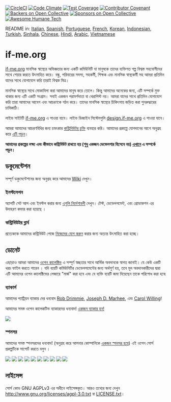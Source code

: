 [![CircleCI](https://circleci.com/gh/ifmeorg/ifme/tree/main.svg?style=svg)](https://circleci.com/gh/ifmeorg/ifme/tree/main)
[![Code Climate](https://codeclimate.com/github/ifmeorg/ifme/badges/gpa.svg)](https://codeclimate.com/github/ifmeorg/ifme)
[![Test Coverage](https://api.codeclimate.com/v1/badges/f9444a4d4116720518fe/test_coverage)](https://codeclimate.com/github/ifmeorg/ifme/test_coverage)
[![Contributor Covenant](https://img.shields.io/badge/Contributor%20Covenant-v2.1%20adopted-ff69b4.svg)](code_of_conduct.md)
[![Backers on Open Collective](https://opencollective.com/ifme/backers/badge.svg)](#backers)
[![Sponsors on Open Collective](https://opencollective.com/ifme/sponsors/badge.svg)](#sponsors)
[![Awesome Humane Tech](https://raw.githubusercontent.com/humanetech-community/awesome-humane-tech/main/humane-tech-badge.svg?sanitize=true)](https://github.com/humanetech-community/awesome-humane-tech)

README in: [Italian](https://github.com/ifmeorg/ifme/blob/main/README-IT.md), [Spanish](https://github.com/ifmeorg/ifme/blob/main/README-ES.md), [Portuguese](https://github.com/ifmeorg/ifme/blob/main/README-PT.md), [French](https://github.com/ifmeorg/ifme/blob/main/README-FR.md), [Korean](https://github.com/ifmeorg/ifme/blob/main/README-KO.md), [Indonesian](https://github.com/ifmeorg/ifme/blob/main/README-ID.md), [Turkish](https://github.com/ifmeorg/ifme/blob/main/README-TR.md), [Sinhala](https://github.com/ifmeorg/ifme/blob/main/README-LK.md), [Chinese](https://github.com/ifmeorg/ifme/blob/main/README-CN.md),
[Hindi](https://github.com/ifmeorg/ifme/blob/main/README-HI.md), [Arabic](https://github.com/ifmeorg/ifme/blob/main/README-AR.md), [Vietnamese](https://github.com/ifmeorg/ifme/blob/main/README-VI.md)

# if-me.org

[if-me.org](https://www.if-me.org/) মানসিক স্বাস্থ্যের অভিজ্ঞতার জন্য একটি কমিউনিটি
যা মানুষকে তাদের ব্যক্তিগত গল্প বিশ্বস্ত সহযোগীদের সাথে শেয়ার করতে উৎসাহিত করে। 
বন্ধু, পরিবারের সদস্য, সহকর্মী, শিক্ষক এবং মানসিক স্বাস্থ্যকর্মী সহ 
আমরা প্রতিদিন যাদের সাথে যোগাযোগ করি তারাই বিশ্বস্ত মিত্র।

মানসিক স্বাস্থ্যের সাথে মোকাবিলা করা আমাদের মানুষ করে তোলে। 
কিন্তু আমাদের অনেকের জন্য, এটি সম্পর্কে মুক্ত থাকার জন্য এটি একটি সংগ্রাম। 
সবাই একজন পরামর্শদাতা বা থেরাপিস্ট নয়। আমরা যাদের সাথে প্রতিদিন যোগাযোগ করি 
তারা আমাদের আবেগ এবং আচরণকে গঠন করে। তাদের মানসিক স্বাস্থ্যের চিকিৎসায় জড়িত করা পুনরুদ্ধারের চাবিকাঠি।

লাইভ সাইটটি [if-me.org](https://www.if-me.org/) এ পাওয়া যাবে। লাইভ ডিজাইন সিস্টেমগুলি [design.if-me.org](http://design.if-me.org/) এ পাওয়া যাবে।

আমরা আমাদের আচরণবিধির জন্য চমৎকার 
[কন্ট্রিবিউটর চুক্তি](http://contributor-covenant.org) ব্যবহার করি। 
আমাদের প্রকল্পে যোগদানের আগে অনুগ্রহ করে 
[এটি পড়ুন](https://github.com/ifmeorg/ifme/blob/main/code_of_conduct.md)।

**আমাদের প্রকল্পের লক্ষ্য এবং কীভাবে কন্ট্রিবিউট রাখতে হয় (শুধু একজন ডেভেলপার হিসেবে নয়) [এখানে](https://github.com/ifmeorg/ifme/blob/main/CONTRIBUTING.md) এ সম্পর্কে পড়ুন।**

## ডকুমেন্টেশন

সম্পূর্ণ ডকুমেন্টেশনের জন্য অনুগ্রহ করে আমাদের [Wiki](https://github.com/ifmeorg/ifme/wiki) দেখুন।

### ইনস্টলেশন

অ্যাপটি সেট আপ এবং ইনস্টল করার জন্য [এগুলি নির্দেশাবলী](https://github.com/ifmeorg/ifme/wiki/Installation) দেখুন। টেস্ট, ডেভেলপমেন্ট, এবং প্রোডাকশন এর উদাহরণ কভার করা হয়েছে । 

### কন্ট্রিবিউটর ব্লার্ব

প্রত্যেককে আমাদের কন্ট্রিবিউট পেজে [নিজেদের যোগ করুন](https://github.com/ifmeorg/ifme/wiki/Contributor-Blurb) করার জন্য অত্যন্ত উৎসাহিত করা হচ্ছে।

## ডোনেট 

এছাড়াও আমরা আমাদের [ওপেন কালেক্টিভ](https://opencollective.com/ifme) 
এ সম্পূর্ণ স্বচ্ছতার সাথে আর্থিক অবদানকে স্বাগত জানাই। 
যে কেউ একটি খরচ ফাইল করতে পারেন । যদি ব্যয়টি কমিউনিটির ডেভেলপমেন্টের জন্য অর্থপূর্ণ হয়, 
তবে মূল অবদানকারীদের দ্বারা এটি আমাদের ওপেন কালেক্টিভের লেজারে "মার্জ" করা হবে 
এবং যে ব্যক্তি ব্যয়টি জমা দিয়েছেন তাকে পরিশোধ করা হবে৷

### ব্যাকার্স

আমাদের প্যাট্রিয়ন ব্যাকার দের ধন্যবাদ [Rob Drimmie](https://www.patreon.com/user?u=3251857), 
[Joseph D. Marhee](https://www.patreon.com/user?u=2899171), এবং 
[Carol Willing](https://www.patreon.com/user?u=202458)!

আমাদের সমস্ত ওপেন কালেকটিভ ব্যাকারদের ধন্যবাদ!
[একজন ব্যাকার হন!](https://opencollective.com/ifme#backer)

<a href="https://opencollective.com/ifme#backers" target="_blank"><img src="https://opencollective.com/ifme/backers.svg?width=890"></a>

### স্পনসর

আমাদের সমস্ত স্পনসরদের ধন্যবাদ! (অনুগ্রহ করে আপনার কোম্পানিকে 
[একজন স্পনসর হয়ে](https://opencollective.com/ifme#sponsor)) এই ওপেন সোর্স প্রকল্পটিকে সাপোর্ট করতে বলুন ।

<section role="presentation">
  <a href="https://opencollective.com/ifme/sponsor/0/website" target="_blank"><img src="https://opencollective.com/ifme/sponsor/0/avatar.svg"></a>
  <a href="https://opencollective.com/ifme/sponsor/1/website" target="_blank"><img src="https://opencollective.com/ifme/sponsor/1/avatar.svg"></a>
  <a href="https://opencollective.com/ifme/sponsor/2/website" target="_blank"><img src="https://opencollective.com/ifme/sponsor/2/avatar.svg"></a>
  <a href="https://opencollective.com/ifme/sponsor/3/website" target="_blank"><img src="https://opencollective.com/ifme/sponsor/3/avatar.svg"></a>
  <a href="https://opencollective.com/ifme/sponsor/4/website" target="_blank"><img src="https://opencollective.com/ifme/sponsor/4/avatar.svg"></a>
  <a href="https://opencollective.com/ifme/sponsor/5/website" target="_blank"><img src="https://opencollective.com/ifme/sponsor/5/avatar.svg"></a>
  <a href="https://opencollective.com/ifme/sponsor/6/website" target="_blank"><img src="https://opencollective.com/ifme/sponsor/6/avatar.svg"></a>
  <a href="https://opencollective.com/ifme/sponsor/7/website" target="_blank"><img src="https://opencollective.com/ifme/sponsor/7/avatar.svg"></a>
  <a href="https://opencollective.com/ifme/sponsor/8/website" target="_blank"><img src="https://opencollective.com/ifme/sponsor/8/avatar.svg"></a>
  <a href="https://opencollective.com/ifme/sponsor/9/website" target="_blank"><img src="https://opencollective.com/ifme/sponsor/9/avatar.svg"></a>
</section>

## লাইসেন্স

সোর্স কোড GNU AGPLv3 এর অধীনে লাইসেন্সকৃত। আরও তথ্যের জন্য দেখুন
http://www.gnu.org/licenses/agpl-3.0.txt বা
[LICENSE.txt](https://github.com/ifmeorg/ifme/blob/main/LICENSE.txt)।
